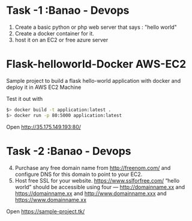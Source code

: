 # Task -1 :Banao - Devops
1) Create a basic python or php web server that says :  "hello world"
2) Create a docker container for it.
3) host it on an EC2 or free azure server

# Flask-helloworld-Docker AWS-EC2
Sample project to build a flask hello-world application with docker and deploy it in AWS EC2 Machine 

Test it out with

```bash
$> docker build -t application:latest .
$> docker run -p 80:5000 application:latest
```

Open http://35.175.149.193:80/

# Task -2 :Banao - Devops

4) Purchase any free domain name from http://freenom.com/ and configure DNS for this domain to point to your EC2.
5) Host free SSL for your website. https://www.sslforfree.com/
“hello world” should be accessible using four —
http://domainname.xx and https://domainname.xx and http://www.domainname.xxx and https://www.domainname.xx 


Open https://sample-project.tk/
